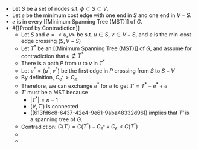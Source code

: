 - Let $S$ be a set of nodes s.t. $\phi \subset S \subset V$.
- Let $e$ be the minimum cost edge with one end in $S$ and one end in $V - S$.
- $e$ is in every [[Minimum Spanning Tree (MST)]] of $G$.
- #[[Proof by Contradiction]]
	- Let $S$ and $e = <u,v>$ be s.t. $u \in S$, $v \in V-S$, and $e$ is the min-cost edge crossing $(S, V-S)$
	- Let $T^*$ be an [[Minimum Spanning Tree (MST)]] of $G$, and assume for contradiction that $e \notin T^*$
	- There is a path $P$ from $u$ to $v$ in $T^*$
	- Let $e^* = (u^*, v^*)$ be the first edge in $P$ crossing from $S$ to $S-V$
	- By definition, $C_{e^*} > C_e$
	- Therefore, we can exchange $e^*$ for $e$ to get $T' = T^* - e^* + e$
	- $T'$ must be a MST because
		- $|T^*| = n-1$
		- $(V, T')$ is connected
		- ((613fd6c8-6437-42e4-9e61-9aba48332d96)) implies that $T'$ is a spanning tree of $G$.
	- Contradiction: $C(T') = C(T^*) - C_{e^*} + C_e < C(T^*)$
	-
	-